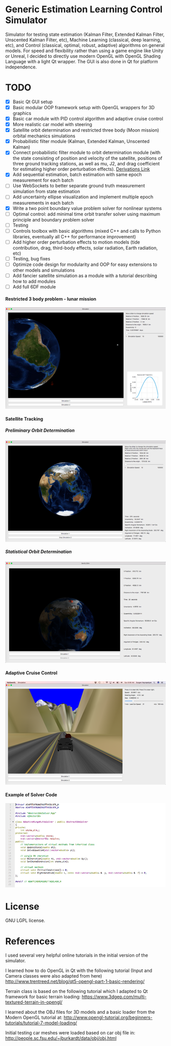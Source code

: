# Generic Estimation Learning Control Simulator

Simulator for testing state estimation (Kalman Filter, Extended Kalman Filter, Unscented Kalman Filter, etc), Machine Learning (classical, deep learning, etc), and Control (classical, optimal, robust, adaptive)  algorithms on general models.  For speed and flexibility rather than using a game engine like Unity or Unreal, I decided to directly use modern OpenGL with OpenGL Shading Language with a light Qt wrapper.  The GUI is also done in Qt for platform independence.


# TODO

 - [X] Basic Qt GUI setup
 - [X] Basic modular OOP framework setup with OpenGL wrappers for 3D graphics
 - [X] Basic car module with PID control algorithm and adaptive cruise control
 - [X] More realistic car model with steering
 - [X] Satellite orbit determination and restricted three body (Moon mission) orbital mechanics simulations
 - [X] Probabilistic filter module (Kalman, Extended Kalman, Unscented Kalman)
 - [X] Connect probabilistic filter module to orbit determination module (with the state consisting of position and velocity of the satellite, positions of three ground tracking stations, as well as mu, J2, and drag coefficient for estimating higher order perturbation effects). [Derivations Link](./docs/derivations.pdf)
 - [X] Add sequential estimation, batch estimation with same epoch measurement for each batch
 - [ ] Use WebSockets to better separate ground truth measurement simulation from state estimation
 - [ ] Add uncertainty ellipse visualization and implement multiple epoch measurements in each batch
 - [X] Write a two point boundary value problem solver for nonlinear systems
 - [ ] Optimal control: add minimal time orbit transfer solver using maximum principle and boundary problem solver
 - [ ] Testing
 - [ ] Controls toolbox with basic algorithms (mixed C++ and calls to Python libraries, eventually all C++ for performance improvement)
 - [ ] Add higher order perturbation effects to motion models (tide contribution, drag, third-body effects, solar radiation, Earth radiation, etc)
 - [ ] Testing, bug fixes
 - [ ] Optimize code design for modularity and OOP for easy extensions to other models and simulations
 - [ ] Add fancier satellite simulation as a module with a tutorial describing how to add modules
 - [ ] Add full 6DF module

[//]: # (Image References)

 [GUI]: ./docs/SolverDefinition.png "Solver"
 [Car]: ./docs/Car.png "Car"
 [Orbit]: ./docs/sat.png "Orbit"
 [Sat]: ./docs/sat2.png "Sat"
 [R3B]: ./docs/Restricted3Body.png "Restricted 3 Body"
 [video1]: ./docs/orbit.mov "Satelite Orbit Video"
 [deriv]: ./docs/derivations.pdf "Derivations"
#### Restricted 3 body problem - lunar mission

![R3B][R3B]

#### Satellite Tracking

##### Preliminary Orbit Determination

![Orbit][Orbit]

##### Statistical Orbit Determination

![StOrbit][Sat]

#### Adaptive Cruise Control

![Car][Car]

#### Example of Solver Code

![GUI][GUI]

# License

GNU LGPL license.

# References

I used several very helpful online tutorials in the initial version of the simulator.

I learned how to do OpenGL in Qt with the following tutorial (Input and Camera classes were also adapted from here)
http://www.trentreed.net/blog/qt5-opengl-part-1-basic-rendering/

Terrain class is based on the following tutorial which I adapted to Qt framework for basic terrain loading:
https://www.3dgep.com/multi-textured-terrain-in-opengl/

I learned about the OBJ files for 3D models and a basic loader from the Modern OpenGL tutorial at:
http://www.opengl-tutorial.org/beginners-tutorials/tutorial-7-model-loading/

Initial testing car meshes were loaded based on car obj file in:
http://people.sc.fsu.edu/~jburkardt/data/obj/obj.html
